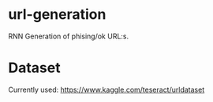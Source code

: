 # url-generation
RNN Generation of phising/ok URL:s.


# Dataset
Currently used: https://www.kaggle.com/teseract/urldataset
